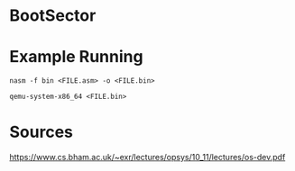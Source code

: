 # BootSector

# Example Running 

    nasm -f bin <FILE.asm> -o <FILE.bin>
    
    qemu-system-x86_64 <FILE.bin>
    
# Sources
   https://www.cs.bham.ac.uk/~exr/lectures/opsys/10_11/lectures/os-dev.pdf
